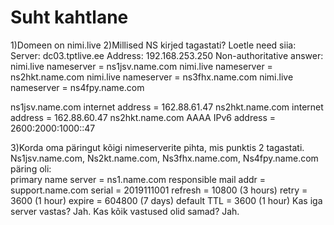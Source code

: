 # Suht kahtlane
1)Domeen on nimi.live 
2)Millised NS kirjed tagastati? Loetle need siia: 
  Server:  dc03.tptlive.ee 
  Address:  192.168.253.250 
   Non-authoritative answer: 
  nimi.live       nameserver = ns1jsv.name.com 
  nimi.live       nameserver = ns2hkt.name.com 
  nimi.live       nameserver = ns3fhx.name.com 
  nimi.live       nameserver = ns4fpy.name.com 

  ns1jsv.name.com internet address = 162.88.61.47 
  ns2hkt.name.com internet address = 162.88.60.47 
  ns2hkt.name.com AAAA IPv6 address = 2600:2000:1000::47 

3)Korda oma päringut kõigi nimeserverite pihta, mis punktis 2 tagastati.
  Ns1jsv.name.com, Ns2kt.name.com, Ns3fhx.name.com, Ns4fpy.name.com päring oli:  
          primary name server = ns1.name.com 
          responsible mail addr = support.name.com 
          serial  = 2019111001 
          refresh = 10800 (3 hours) 
          retry   = 3600 (1 hour) 
          expire  = 604800 (7 days) 
          default TTL = 3600 (1 hour) 
Kas iga server vastas? Jah. 
Kas kõik vastused olid samad? Jah. 

